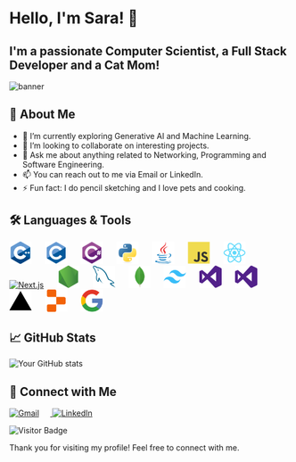 # Hello, I'm Sara! 👋
## I'm a passionate Computer Scientist, a Full Stack Developer and a Cat Mom!

![banner](https://github.com/sarahahmadmalik/sarahahmadmalik/assets/112407915/8f74f95d-fc3f-45f9-b1db-92f40fe1f825)

## 🌟 About Me
- 🔭 I’m currently exploring Generative AI and Machine Learning.
- 👯 I’m looking to collaborate on interesting projects.
- 💬 Ask me about anything related to Networking, Programming and Software Engineering.
- 📫 You can reach out to me via Email or LinkedIn.
- ⚡ Fun fact: I do pencil sketching and I love pets and cooking.

## 🛠️ Languages & Tools

<p align="left">
  <a href="https://en.cppreference.com/w/"><img src="https://raw.githubusercontent.com/devicons/devicon/master/icons/cplusplus/cplusplus-original.svg" alt="C++" width="40" height="40" style="margin-right: 20px;"/></a>
  <a href="https://en.wikipedia.org/wiki/C_(programming_language)"><img src="https://raw.githubusercontent.com/devicons/devicon/master/icons/c/c-original.svg" alt="C" width="40" height="40" style="margin-right: 20px;"/></a>
    <a href="https://learn.microsoft.com/en-us/dotnet/csharp/"><img src="https://raw.githubusercontent.com/devicons/devicon/master/icons/csharp/csharp-original.svg" alt="C#" width="40" height="40" style="margin-right: 20px;"/></a>
  <a href="https://www.python.org/"><img src="https://raw.githubusercontent.com/devicons/devicon/master/icons/python/python-original.svg" alt="Python" width="40" height="40" style="margin-right: 20px;"/></a>
  <a href="https://www.oracle.com/java/"><img src="https://raw.githubusercontent.com/devicons/devicon/master/icons/java/java-original.svg" alt="Java" width="40" height="40" style="margin-right: 20px;"/></a>
  <a href="https://developer.mozilla.org/en-US/docs/Web/JavaScript"><img src="https://raw.githubusercontent.com/devicons/devicon/master/icons/javascript/javascript-original.svg" alt="JavaScript" width="40" height="40" style="margin-right: 20px;"/></a>
  <a href="https://reactjs.org/"><img src="https://raw.githubusercontent.com/devicons/devicon/master/icons/react/react-original.svg" alt="React" width="40" height="40" style="margin-right: 20px;"/></a>
  <a href="https://nextjs.org/"><img src="https://cdn.worldvectorlogo.com/logos/nextjs-2.svg" alt="Next.js" width="40" height="40" style="margin-right: 20px;"/></a>
  <a href="https://nodejs.org/en/"><img src="https://raw.githubusercontent.com/devicons/devicon/master/icons/nodejs/nodejs-original.svg" alt="Node.js" width="40" height="40" style="margin-right: 20px;"/></a>
  <a href="https://www.mysql.com/"><img src="https://raw.githubusercontent.com/devicons/devicon/master/icons/mysql/mysql-original.svg" alt="MySQL" width="40" height="40" style="margin-right: 20px;"/></a>
  <a href="https://www.mongodb.com/"><img src="https://raw.githubusercontent.com/devicons/devicon/master/icons/mongodb/mongodb-original.svg" alt="MongoDB" width="40" height="40" style="margin-right: 20px;"/></a>
  <a href="https://tailwindcss.com/"><img src="https://raw.githubusercontent.com/devicons/devicon/master/icons/tailwindcss/tailwindcss-original.svg" alt="Tailwind CSS" width="40" height="40" style="margin-right: 20px;"/></a>
  <a href="https://code.visualstudio.com/"><img src="https://raw.githubusercontent.com/devicons/devicon/master/icons/visualstudio/visualstudio-plain.svg" alt="VSCode" width="40" height="40" style="margin-right: 20px;"/></a>
  <a href="https://visualstudio.microsoft.com/"><img src="https://raw.githubusercontent.com/devicons/devicon/master/icons/visualstudio/visualstudio-plain.svg" alt="VS" width="40" height="40" style="margin-right: 20px;"/></a>
  <a href="https://vercel.com/"><img src="https://raw.githubusercontent.com/devicons/devicon/master/icons/vercel/vercel-original.svg" alt="Vercel" width="40" height="40" style="margin-right: 20px;"/></a>
  <a href="https://replit.com/"><img src="https://raw.githubusercontent.com/devicons/devicon/master/icons/replit/replit-original.svg" alt="Replit" width="40" height="40" style="margin-right: 20px;"/></a>
  <a href="https://colab.research.google.com/"><img src="https://raw.githubusercontent.com/devicons/devicon/master/icons/google/google-original.svg" alt="Google Colab" width="40" height="40" style="margin-right: 20px;"/></a>
</p>



## 📈 GitHub Stats

![Your GitHub stats](https://github-readme-stats.vercel.app/api?username=sarahahmadmalik&show_icons=true&theme=radical)

## 🔗 Connect with Me

<p align="left">
  <a href="mailto:your.email@gmail.com">
    <img src="https://img.shields.io/badge/Gmail-D14836?style=for-the-badge&logo=gmail&logoColor=white" alt="Gmail" height="20" style="margin-right: 20px;"/>
  </a>
  <a href="https://www.linkedin.com/in/sara-ahmad-malik-793429257/">
    <img src="https://img.shields.io/badge/LinkedIn-0077B5?style=for-the-badge&logo=linkedin&logoColor=white" alt="LinkedIn" height="20" style="margin-right: 20px;"/>
  </a>
</p>


![Visitor Badge](https://visitor-badge.laobi.icu/badge?page_id=yourusername.yourusername)

Thank you for visiting my profile! Feel free to connect with me.
